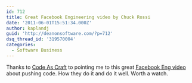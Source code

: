 ```yaml
---
id: 712
title: Great Facebook Engineering video by Chuck Rossi
date: '2011-06-01T15:51:34.000Z'
author: kaplandj
guid: 'http://deanonsoftware.com/?p=712'
dsq_thread_id: '319570004'
categories:
  - Software Business
---
```

Thanks to [Code As Craft](http://codeascraft.etsy.com/2011/06/01/pushing-facebook-flickr-etsy/) to pointing me to this great [Facebook Eng video](https://www.facebook.com/video/video.php?v=10100259101684977&oid=9445547199&comments) about pushing code. How they do it and do it well. Worth a watch.

